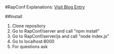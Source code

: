 #RapConf
Explanations: [Visit Blog Entry](http://svens-world.de/rapconf)

##Install
1. Clone repository
2. Go to RapConf/server and call "npm install"
3. Go to RapConf/server/js and call "node index.js"
4. Go to localhost:8000
5. For questions ask
